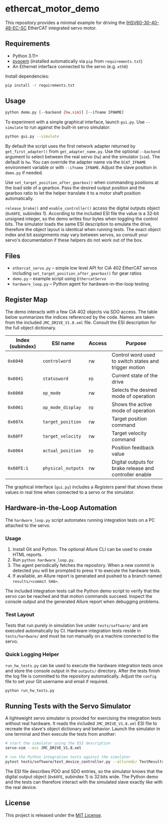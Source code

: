 # ethercat_motor_demo

This repository provides a minimal example for driving the
[IHSV60-30-40-48-EC-SC](https://www.alibaba.com/product-detail/IHSV60-30-40-48-EC-SC_1601039441757.html)
EtherCAT integrated servo motor.

## Requirements

- Python 3.11+
- [pysoem](https://github.com/bnjmnp/pysoem) (installed automatically via `pip` from `requirements.txt`)
- An Ethernet interface connected to the servo (e.g. `eth0`)

Install dependencies:

```bash
pip install -r requirements.txt
```

## Usage


```bash
python demo.py [--backend {hw,sim}] [--ifname IFNAME]
```

To experiment with a simple graphical interface, launch `gui.py`. Use
`--simulate` to run against the built-in servo simulator:

```bash
python gui.py --simulate
```

By default the script uses the first network adapter returned by
`get_first_adapter()` from `get_adapter_name.py`.  Use the optional
`--backend` argument to select between the real servo (`hw`) and the simulator
(`sim`).  The default is `hw`.  You can override the adapter name via the
`ECAT_IFNAME` environment variable or with `--ifname IFNAME`.  Adjust the slave
position in `demo.py` if needed.

Use `set_target_position_after_gearbox()` when commanding positions at the
load side of a gearbox.  Pass the desired output position and the gearbox ratio
to let the helper translate it to a motor shaft position automatically.

`release_brake()` and `enable_controller()` access the digital outputs object
(`0x60FE`, subindex 1).  According to the included ESI file the value is a
32‑bit unsigned integer, so the demo writes four bytes when toggling the
control bits.  The simulator loads the same ESI description to emulate the
drive, therefore the object layout is identical when running tests.  The exact
object index and bit assignments may vary between servos, so consult your
servo's documentation if these helpers do not work out of the box.

## Files

 - `ethercat_servo.py` – simple low level API for CiA&nbsp;402 EtherCAT servos
   including `set_target_position_after_gearbox()` for gear ratios
 - `demo.py` – example script using `EthercatServo`
- `hardware_loop.py` – Python agent for hardware-in-the-loop testing

## Register Map

The demo interacts with a few CiA&nbsp;402 objects via SDO access.  The table
below summarizes the indices referenced by the code.  Names are taken from the
included `JMC_DRIVE_V1.8.xml` file.  Consult the ESI description for the full
object dictionary.

| Index (subindex) | ESI name          | Access | Purpose |
|------------------|------------------|--------|---------|
| `0x6040`         | `controlword`     | rw     | Control word used to switch states and trigger motion |
| `0x6041`         | `statusword`      | ro     | Current state of the drive |
| `0x6060`         | `op_mode`         | rw     | Selects the desired mode of operation |
| `0x6061`         | `op_mode_display` | ro     | Shows the active mode of operation |
| `0x607A`         | `target_position` | rw     | Target position command |
| `0x60FF`         | `target_velocity` | rw     | Target velocity command |
| `0x6064`         | `actual_position` | ro     | Position feedback value |
| `0x60FE:1`       | `physical_outputs`| rw     | Digital outputs for brake release and controller enable |

The graphical interface (`gui.py`) includes a *Registers* panel that shows these
values in real time when connected to a servo or the simulator.

## Hardware-in-the-Loop Automation

The `hardware_loop.py` script
automates running integration tests on a PC attached to the servo.

### Usage

1. Install Git and Python. The optional Allure CLI can be used to create HTML
   reports.
2. Run `python hardware_loop.py`.
3. The agent periodically fetches the repository. When a new commit is detected
   you will be prompted to press <kbd>Y</kbd> to execute the hardware tests.
4. If available, an Allure report is generated and pushed to a branch named
   `results/<commit SHA>`.

The included integration tests call the Python demo script to verify that the
servo can be reached and that motion commands succeed.  Inspect the console
output and the generated Allure report when debugging problems.

### Test Layout

Tests that run purely in simulation live under `tests/software/` and are
executed automatically by CI.  Hardware integration tests reside in
`tests/hardware/` and must be run manually on a machine connected to the servo.

### Quick Logging Helper

`run_hw_tests.py` can be used to execute the hardware integration tests once and
store the console output in the `outputs/` directory.  After the tests finish
the log file is committed to the repository automatically.  Adjust the `config`
file to set your Git username and email if required.

```bash
python run_hw_tests.py
```


## Running Tests with the Servo Simulator

A lightweight servo simulator is provided for exercising the integration tests
without real hardware.  It reads the included `JMC_DRIVE_V1.8.xml` ESI file to
recreate the slave's object dictionary and behavior.  Launch the simulator in
one terminal and then execute the tests from another:

```bash
# start the simulator using the ESI description
servo-sim --esi JMC_DRIVE_V1.8.xml

# run the Python integration tests against the simulator
pytest tests/software/test_device_controller.py --alluredir TestResults
```

The ESI file describes PDO and SDO entries, so the simulator knows that the
digital output object (`0x60FE`, subindex 1) is 32 bits wide.  The Python demo
and the tests can therefore interact with the simulated slave exactly like with
the real device.
## License

This project is released under the [MIT License](LICENSE).


